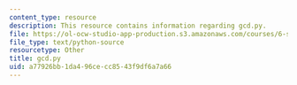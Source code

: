 ```yaml
---
content_type: resource
description: This resource contains information regarding gcd.py.
file: https://ol-ocw-studio-app-production.s3.amazonaws.com/courses/6-s095-programming-for-the-puzzled-january-iap-2018/a77926bb1da496cecc8543f9df6a7a66_gcd.py
file_type: text/python-source
resourcetype: Other
title: gcd.py
uid: a77926bb-1da4-96ce-cc85-43f9df6a7a66
---
```


